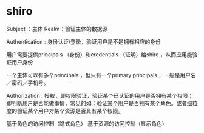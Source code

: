 # shiro
Subject ：主体
Realm：验证主体的数据源

Authentication :
身份认证/登录，验证用户是不是拥有相应的身份

用户需要提供principals （身份）和credentials （证明）给shiro ，从而应用能验证用户身份

一个主体可以有多个principals ，但只有一个primary principals ，一般是用户名／密码／手机号。

Authorization :
授权，即权限验证，验证某个已认证的用户是否拥有某个权限；即判断用户是否能做事情，常见的如：验证某个用户是否拥有某个角色。或者细粒度的验证某个用户对某个资源是否具有某个权限。

基于角色的访问控制（隐式角色）
基于资源的访问控制（显示角色）
